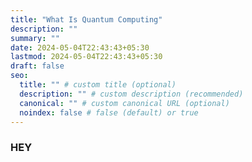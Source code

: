 ```yaml
---
title: "What Is Quantum Computing"
description: ""
summary: ""
date: 2024-05-04T22:43:43+05:30
lastmod: 2024-05-04T22:43:43+05:30
draft: false
seo:
  title: "" # custom title (optional)
  description: "" # custom description (recommended)
  canonical: "" # custom canonical URL (optional)
  noindex: false # false (default) or true
---
```

### HEY